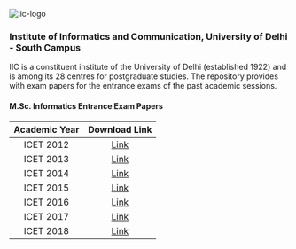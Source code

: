![iic-logo](./logo.png)

### Institute of Informatics and Communication, University of Delhi - South Campus
IIC is a constituent institute of the University of Delhi (established 1922) and is among its 28 centres for postgraduate studies. The repository provides with exam papers for the entrance exams of the past academic sessions.

#### M.Sc. Informatics Entrance Exam Papers
| Academic Year |                                           Download Link                                          |
|:-------------:|:------------------------------------------------------------------------------------------------:|
|   ICET 2012   | [Link](https://github.com/iicudsc/MSc_Informatics_Entrance_Exam_Papers/raw/master/ICET_2012.pdf) |
|   ICET 2013   | [Link](https://github.com/iicudsc/MSc_Informatics_Entrance_Exam_Papers/raw/master/ICET_2013.pdf) |
|   ICET 2014   | [Link](https://github.com/iicudsc/MSc_Informatics_Entrance_Exam_Papers/raw/master/ICET_2014.pdf) |
|   ICET 2015   | [Link](https://github.com/iicudsc/MSc_Informatics_Entrance_Exam_Papers/raw/master/ICET_2015.pdf) |
|   ICET 2016   | [Link](https://github.com/iicudsc/MSc_Informatics_Entrance_Exam_Papers/raw/master/ICET_2016.pdf) |
|   ICET 2017   | [Link](https://github.com/iicudsc/MSc_Informatics_Entrance_Exam_Papers/raw/master/ICET_2016.pdf) |
|   ICET 2018   | [Link](http://www.du.ac.in/QPPDF-new/DU%20MSc%20Informatics%20IIC.pdf) |
